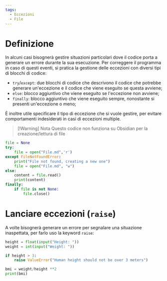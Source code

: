 ```yaml
---
tags:
  - Eccezioni
  - File
---
```

# Definizione

In alcuni casi bisognerà gestire situazioni particolari dove il codice porta a generare un errore durante la sua esecuzione. Per correggere il programma in caso di questi eventi, si pratica la gestione delle eccezioni con diversi tipi di blocchi di codice:

- `try`/`except`: due blocchi di codice che descrivono il codice che potrebbe generare un'eccezione e il codice che viene eseguito se questa avviene;
- `else`: blocco aggiuntivo che viene eseguito se l'eccezione non avviene;
- `finally`: blocco aggiuntivo che viene eseguito sempre, nonostante si presenti un'eccezione o meno;

È inoltre utile specificare il tipo di eccezione che si vuole gestire, per evitare comportamenti indesiderati in casi di eccezioni multiple.

>[!Warning] Nota
> Questo codice non funziona su Obsidian per la creazione/lettura di file

```python title:"Esempio di blocco try-except"
file = None
try:
    file = open("File.md",'r')
except FileNotFoundError:
    print("File not found, creating a new one")
    file = open("File.md", "w")
else:
    content = file.read()
    print(content)
finally:
    if file is not None:
        file.close()
```
# Lanciare eccezioni (`raise`)

A volte bisognerà generare un errore per segnalare una situazione inaspettata, per farlo uso la keyword `raise`:

```python
height = float(input("Height: "))
weight = int(input("Weight: "))

if height > 3:
	raise ValueError("Human height should not be over 3 meters")

bmi = weight/height **2
print(bmi)
```
